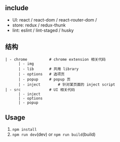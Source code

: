 ## include

* UI: react / react-dom / react-router-dom /
* store: redux / redux-thunk
* lint: eslint / lint-staged / husky


## 结构

```
| - chrome          # chrome extension 相关代码
      | - img
      | - lib       # 共用 library
      | - options   # 选项页
      | - popup     # popup 页
      | - inject        # 针对某页面的 inject script
| - src             # UI 相关代码
      | - inject
      | - options
      | - popup
```

## Usage

1. `npm install`
2. `npm run dev`(dev) or `npm run build`(build)
